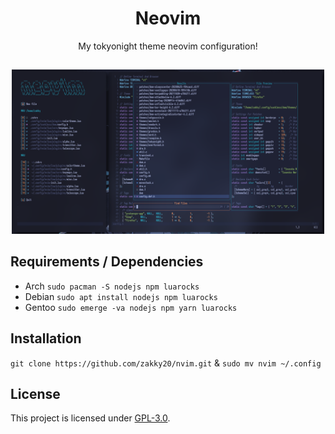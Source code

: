 <h1 align="center">Neovim</h1>
<p align="center">My tokyonight theme neovim configuration!</p>

##
<p align="center">
<img src="./preview.png" alt="Image Preview" width="500px">
</p>

## Requirements / Dependencies
* Arch
`sudo pacman -S nodejs npm luarocks`
* Debian
`sudo apt install nodejs npm luarocks`
* Gentoo
`sudo emerge -va nodejs npm yarn luarocks`

## Installation
`git clone https://github.com/zakky20/nvim.git` & `sudo mv nvim ~/.config`

## License
This project is licensed under [GPL-3.0](https://raw.githubusercontent.com/Illumina/licenses/master/gpl-3.0.txt).
